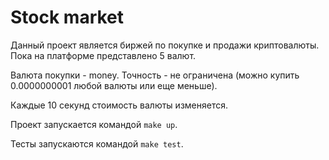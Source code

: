 # Stock market

Данный проект является биржей по покупке и продажи криптовалюты. Пока на платформе представлено 5 валют.

Валюта покупки - money. Точность - не ограничена (можно купить 0.0000000001 любой валюты или еще меньше).

Каждые 10 секунд стоимость валюты изменяется. 

Проект запускается командой `make up`.

Тесты запускаются командой `make test`.
